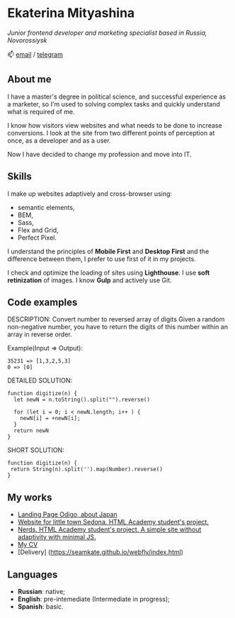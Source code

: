 # **Ekaterina Mityashina**

*Junior frontend developer and marketing specialist based in Russia, Novorossiysk*

📫 [email](mailto:mitiashina.k@ya.ru) / [telegram](https://t.me/seamkate) 

##  About me
I have a master's degree in political science, and successful experience as a marketer, so I'm used to solving complex tasks and quickly understand what is required of me.

I know how visitors view websites and what needs to be done to increase conversions. I look at the site from two different points of perception at once, as a developer and as a user.

Now I have decided to change my profession and move into IT.

## Skills 
I make up websites adaptively and cross-browser using:
* semantic elements,
* BEM,
* Sass,
* Flex and Grid,
* Perfect Pixel.

I understand the principles of **Mobile First** and **Desktop First** and the difference between them, I prefer to use first of it in my projects.

I check and optimize the loading of sites using **Lighthouse**. I use **soft retinization** of images. I know **Gulp** and actively use Git.

## Code examples

DESCRIPTION:
Convert number to reversed array of digits
Given a random non-negative number, you have to return the digits of this number within an array in reverse order.

Example(Input => Output):
```
35231 => [1,3,2,5,3]
0 => [0]
```

DETAILED SOLUTION:
```
function digitize(n) {
  let newN = n.toString().split("").reverse()
  
  for (let i = 0; i < newN.length; i++ ) {
    newN[i] = +newN[i];
  }
  return newN
}
```

SHORT SOLUTION:
```
function digitize(n) {
 return String(n).split('').map(Number).reverse()
}
```

## My works
* [Landing Page Odigo, about Japan](https://seamkate.github.io/firstProject/?#!)
* [Website for little town Sedona. HTML Academy student's project.](https://github.com/seamkate/sedona)
* [Nerds. HTML Academy student's project. A simple site without adaptivity with minimal JS.](https://github.com/seamkate/nerds)
* [My CV](https://seamkate.github.io/rsschool-cv/cv)
* [Delivery] (https://seamkate.github.io/webfly/index.html)

## Languages 
* **Russian**: native;
* **English**: pre-intemediate (Intermediate in progress);
* **Spanish**: basic.
